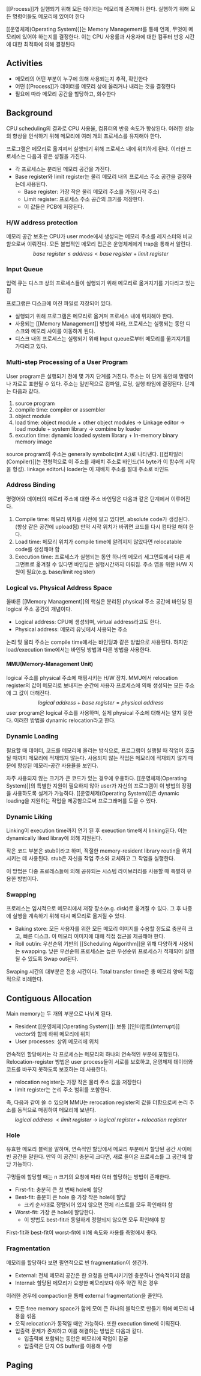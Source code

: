 [[Process]]가 실행되기 위해 모든 데이터는 메모리에 존재해야 한다. 실행하기 위해 모든 명령어들도 메모리에 있어야 한다

[[운영체제(Operating System)]]는 Memory Management를 통해 언제, 무엇이 메모리에 있어야 하는지를 결정한다. 이는 CPU 사용률과 사용자에 대한 컴퓨터 반응 시간에 대한 최적화에 의해 결정된다
## Activities
+ 메모리의 어떤 부분이 누구에 의해 사용되는지 추적, 확인한다
+ 어떤 [[Process]]가 데이터를 메모리 상에 올리거나 내리는 것을 결정한다
+ 필요에 따라 메모리 공간을 할당하고, 회수한다
## Background
CPU scheduling의 결과로 CPU 사용율, 컴퓨터의 반응 속도가 향상된다. 이러한 성능의 향상을 인식하기 위해 메모리에 여러 개의 프로세스를 유지해야 한다. 

프로그램은 메모리로 옮겨져서 실행되기 위해 프로세스 내에 위치하게 된다. 이러한 프로세스는 다음과 같은 성질을 가진다. 
+ 각 프로세스는 분리된 메모리 공간을 가진다.
+ Base register와 limit register는 물리 메모리 내의 프로세스 주소 공간을 결정하는데 사용된다.
	+ Base register: 가장 작은 물리 메모리 주소를 가짐(시작 주소)
	+ Limit register: 프로세스 주소 공간의 크기를 저장한다. 
	+ 이 값들은 PCB에 저장된다. 
### H/W address protection
메모리 공간 보호는 CPU가 user mode에서 생성되는 메모리 주소를 레지스터와 비교함으로써 이뤄진다. 
모든 불법적인 메모리 접근은 운영체제에게 trap을 통해서 알린다.$$base\; register \leq address < base\; register + limit \; register$$
### Input Queue
입력 큐는 디스크 상의 프로세스들이 실행되기 위해 메모리로 옮겨지기를 기다리고 있는 집

프로그램은 디스크에 이진 파일로 저장되어 있다. 
+ 실행되기 위해 프로그램은 메모리로 옮겨져 프로세스 내에 위치해야 한다.
+ 사용되는 [[Memory Management]] 방법에 따라, 프로세스는 실행되는 동안 디스크와 메모리 사이를 이동하게 된다.
+ 디스크 내의 프로세스는 실행되기 위해 Input queue로부터 메모리를 옮겨지기를 가다리고 있다.
### Multi-step Processing of  a User Program
User program은 실행되기 전에 몇 가지 단계를 거친다. 주소는 이 단계 동안에 명령어나 자료로 표현될 수 있다. 주소는 일반적으로 컴파일, 로딩, 실행 타임에 결정된다. 단계는 다음과 같다.
1. source program
2. compile time: compiler or assembler
3. object module
4. load time: object module + other object modules -> Linkage editor -> load module + system library -> combine by loader
5. excution time: dynamic loaded system library + In-memory binary memory image 

source program의 주소는 generally symbolic(int A;)로 나타낸다. [[컴파일러(Compiler)]]는 전형적으로 이 주소를 재배치 주소로 바인드(14 byte가 이 함수의 시작을 형성). linkage editor나 loader는 이 재배치 주소를 절대 주소로 바인드
### Address Binding
명령어와 데이터의 메로리 주소에 대한 주소 바인딩은 다음과 같은 단계에서 이루어진다. 
1. Compile time: 메모리 위치를 사전에 알고 있다면, absolute code가 생성된다. (항상 같은 공간에 upload됨) 만약 시작 위치가 바뀌면 코드를 다시 컴파일 해야 한다. 
2. Load time: 메모리 위치가 compile time에 알려지지 않았다면 relocatable code를 생성해야 함
3. Execution time: 프로세스가 실행되는 동안 하나의 메모리 세그먼트에서 다른 세그먼트로 옮겨질 수 있다면 바인딩은 실행시간까지 미뤄짐. 주소 맵을 위한 H/W 지원이 필요(e.g. base/limit register)

### Logical vs. Physical Address Space
올바른 [[Memory Management]]의 핵심은 분리된 physical 주소 공간에 바인딩 된 logical 주소 공간의 개념이다. 
+ Logical address: CPU에 생성되며, virtual address라고도 한다.
+ Physical address: 메모리 유닛에서 사용되는 주소

논리 및 물리 주소는 compile time에서는 바인딩과 같은 방법으로 사용된다. 하지만 load/execution time에서는 바인딩 방법과 다른 방법을 사용한다.
#### MMU(Memory-Management Unit)
logical 주소를 physical 주소에 매핑시키는 H/W 장치. MMU에서 relocation register의 값이 메모리로 보내지는 순간에 사용자 프로세스에 의해 생성되는 모든 주소에 그 값이 더해진다. $$logical \; address + base \; register = physical \; address$$user program은 logical 주소를 사용하며, 실제 physical 주소에 대해서는 알지 못한다. 이러한 방법을 dynamic relocation라고 한다. 
### Dynamic Loading
필요할 때 데이터, 코드를 메모리에 올리는 방식으로, 프로그램이 실행될 때 작업이 호출될 때까지 메모리에 적재되지 않는다. 사용되지 않는 작업은 메모리에 적재되지 않기 때문에 향상된 메모리-공간 사용율을 보인다. 

자주 사용되지 않는 크기가 큰 코드가 있는 경우에 유용하다. [[운영체제(Operating System)]]의 특별한 지원이 필요하지 않아 user가 자신의 프로그램이 이 방법의 장점을 사용하도록 설계가 가능하다. [[운영체제(Operating System)]]은 dynamic loading을 지원하는 작업을 제공함으로써 프로그래머를 도울 수 있다.
### Dynamic Liking
Linking이 execution time까지 연기 된 후 exeuction time에서 linking된다. 이는 dynamically liked libray에 의해 지원된다. 

작은 코드 부분은 stub이라고 하며, 적절한 memory-resident library routin을 위치시키는 데 사용된다. stub은 자신을 작업 주소와 교체하고 그 작업을 실행한다. 

이 방법은 다중 프로레스들에 의해 공유되는 시스템 라이브러리를 사용할 때 특별히 유용한 방법이다. 
### Swapping
프로레스는 임시적으로 메모리에서 저장 장소(e.g. disk)로 옮겨질 수 있다. 그 후 나중에 실행을 계속하기 위해 다시 메모리로 옮겨질 수 있다. 
+ Baking store: 모든 사용자를 위한 모든 메모리 이미지를 수용할 정도로 충분히 크고, 빠른 디스크. 이 메모리 이미지에 대해 직접 접근을 제공해야 한다.
+ Roll out/in: 우선순위 기반의 [[Scheduling Algorithm]]을 위해 다양하게 사용되는 swapping. 낮은 우선순위 프로세스는 높은 우선순위 프로세스가 적재되어 실행될 수 있도록 Swap out된다.

Swaping 시간의 대부분은 전송 시간이다. Total transfer time은 총 메모리 양에 직접적으로 비례한다. 
## Contiguous Allocation
Main memory는 두 개의 부분으로 나뉘게 된다. 
+ Resident [[운영체제(Operating System)]]: 보통 [[인터럽트(Interrupt)]] vector와 함께 하위 메모리에 위치
+ User processes: 상위 메모리에 위치

연속적인 할당에서는 각 프로세스는 메모리의 하나의 연속적인 부분에 포함된다. Relocation-register 방법은 user process들이 서로를 보호하고, 운영체제 데이터와 코드를 바꾸지 못하도록 보호하는 데 사용한다. 
 + relocation register는 가장 작은 물리 주소 값을 저장한다
 + limit register는 논리 주소 범위를 포함한다. 

즉, 다음과 같이 쓸 수 있으며 MMU는 rerocation register의 값을 더함으로써 논리 주소를 동적으로 매핑하여 메모리에 보낸다. $$logical \; address \; < limit\; register\; \rightarrow \; logical \; register + relocation \; register$$
### Hole
유효한 메모리 블럭을 말하며, 연속적인 할당에서 메모리 부분에서 할당된 공간 사이에 빈 공간을 말한다. 만약 이 공간이 충분히 크다면, 새로 들어온 프로세스를 그 공간에 할당 가능하다. 

구멍들에 할당할 때는 n 크기의 요청에 따라 여러 할당하는 방법이 존재한다. 
+ First-fit: 충분히 큰 첫 번째 hole에 할당
+ Best-fit: 충분히 큰 hole 중 가장 작은 hole에 할당
	+ 크키 순서대로 정렬되어 있지 않으면 전체 리스트를 모두 확인해야 함
+ Worst-fit: 가장 큰 hole에 할당한다.
	+ 이 방법도 best-fit과 동일하게 정렬되지 않으면 모두 확인해야 함

First-fit과 best-fit이 worst-fit에 비해 속도와 사용률 측명에서 좋다. 
### Fragmentation
메모리를 할당하다 보면 필연적으로 빈 fragmentation이 생긴가.
+ External: 전체 메모리 공간은 한 요청을 만족시키기엔 충분하나 연속적이지 않음
+ Internal: 할당된 메모리가 요청한 메모리보다 아주 약간 작은 경우

이러한 경우에 compaction을 통해 external fragmentation을 줄인다.
+ 모든 free memory space가 함께 모여 큰 하나의 블럭으로 만들기 위해 메모리 내용을 섞음
+ 오직 relocation가 동적일 때만 가능하다. 또한 execution time에 이뤄진다.
+ 입출력 문제가 존재하고 이를 해결하는 방법은 다음과 같다.
	+ 입출력에 포함되는 동안은 메모리에 작업이 잠굼
	+ 입출력은 단지 OS buffer를 이용해 수행
## Paging